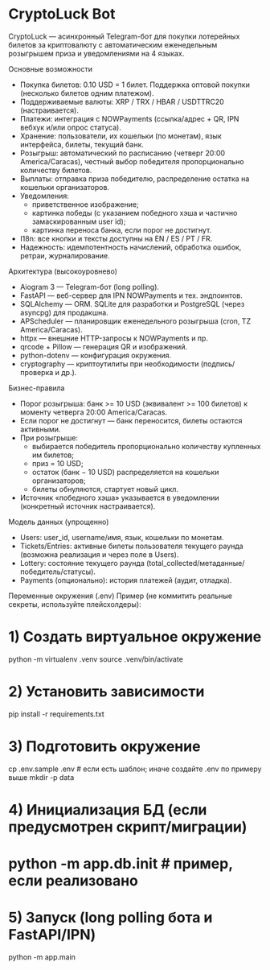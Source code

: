 # CryptoLuck Bot

CryptoLuck — асинхронный Telegram-бот для покупки лотерейных билетов за криптовалюту с автоматическим еженедельным розыгрышем приза и уведомлениями на 4 языках.

Основные возможности
- Покупка билетов: 0.10 USD = 1 билет. Поддержка оптовой покупки (несколько билетов одним платежом).
- Поддерживаемые валюты: XRP / TRX / HBAR / USDTTRC20 (настраивается).
- Платежи: интеграция с NOWPayments (ссылка/адрес + QR, IPN вебхук и/или опрос статуса).
- Хранение: пользователи, их кошельки (по монетам), язык интерфейса, билеты, текущий банк.
- Розыгрыш: автоматический по расписанию (четверг 20:00 America/Caracas), честный выбор победителя пропорционально количеству билетов.
- Выплаты: отправка приза победителю, распределение остатка на кошельки организаторов.
- Уведомления: 
  - приветственное изображение;
  - картинка победы (с указанием победного хэша и частично замаскированным user id);
  - картинка переноса банка, если порог не достигнут.
- I18n: все кнопки и тексты доступны на EN / ES / PT / FR.
- Надежность: идемпотентность начислений, обработка ошибок, ретраи, журналирование.

Архитектура (высокоуровнево)
- Aiogram 3 — Telegram-бот (long polling).
- FastAPI — веб-сервер для IPN NOWPayments и тех. эндпоинтов.
- SQLAlchemy — ORM. SQLite для разработки и PostgreSQL (через asyncpg) для продакшна.
- APScheduler — планировщик еженедельного розыгрыша (cron, TZ America/Caracas).
- httpx — внешние HTTP-запросы к NOWPayments и пр.
- qrcode + Pillow — генерация QR и изображений.
- python-dotenv — конфигурация окружения.
- cryptography — криптоутилиты при необходимости (подпись/проверка и др.).

Бизнес-правила
- Порог розыгрыша: банк >= 10 USD (эквивалент >= 100 билетов) к моменту четверга 20:00 America/Caracas.
- Если порог не достигнут — банк переносится, билеты остаются активными.
- При розыгрыше:
  - выбирается победитель пропорционально количеству купленных им билетов;
  - приз = 10 USD;
  - остаток (банк − 10 USD) распределяется на кошельки организаторов;
  - билеты обнуляются, стартует новый цикл.
- Источник «победного хэша» указывается в уведомлении (конкретный источник настраивается).

Модель данных (упрощенно)
- Users: user_id, username/имя, язык, кошельки по монетам.
- Tickets/Entries: активные билеты пользователя текущего раунда (возможна реализация и через поле в Users).
- Lottery: состояние текущего раунда (total_collected/метаданные/победитель/статусы).
- Payments (опционально): история платежей (аудит, отладка).

Переменные окружения (.env)
Пример (не коммитить реальные секреты, используйте плейсхолдеры):

# 1) Создать виртуальное окружение
python -m virtualenv .venv source .venv/bin/activate
# 2) Установить зависимости
pip install -r requirements.txt
# 3) Подготовить окружение
cp .env.sample .env # если есть шаблон; иначе создайте .env по примеру выше mkdir -p data
# 4) Инициализация БД (если предусмотрен скрипт/миграции)
# python -m app.db.init # пример, если реализовано
# 5) Запуск (long polling бота и FastAPI/IPN)
python -m app.main

